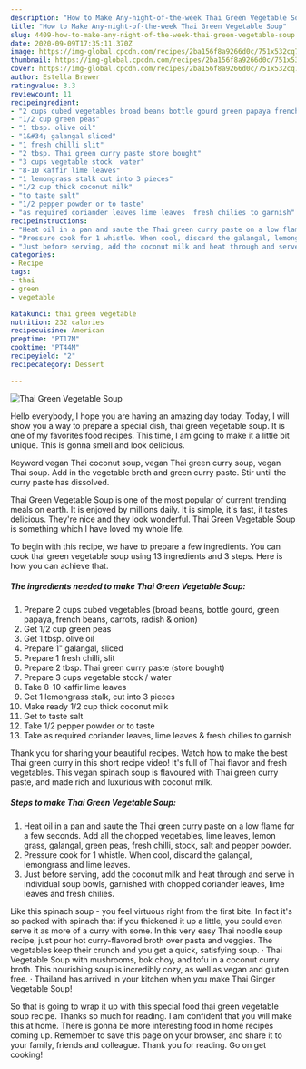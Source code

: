 ```yaml
---
description: "How to Make Any-night-of-the-week Thai Green Vegetable Soup"
title: "How to Make Any-night-of-the-week Thai Green Vegetable Soup"
slug: 4409-how-to-make-any-night-of-the-week-thai-green-vegetable-soup
date: 2020-09-09T17:35:11.370Z
image: https://img-global.cpcdn.com/recipes/2ba156f8a9266d0c/751x532cq70/thai-green-vegetable-soup-recipe-main-photo.jpg
thumbnail: https://img-global.cpcdn.com/recipes/2ba156f8a9266d0c/751x532cq70/thai-green-vegetable-soup-recipe-main-photo.jpg
cover: https://img-global.cpcdn.com/recipes/2ba156f8a9266d0c/751x532cq70/thai-green-vegetable-soup-recipe-main-photo.jpg
author: Estella Brewer
ratingvalue: 3.3
reviewcount: 11
recipeingredient:
- "2 cups cubed vegetables broad beans bottle gourd green papaya french beans carrots radish  onion"
- "1/2 cup green peas"
- "1 tbsp. olive oil"
- "1&#34; galangal sliced"
- "1 fresh chilli slit"
- "2 tbsp. Thai green curry paste store bought"
- "3 cups vegetable stock  water"
- "8-10 kaffir lime leaves"
- "1 lemongrass stalk cut into 3 pieces"
- "1/2 cup thick coconut milk"
- "to taste salt"
- "1/2 pepper powder or to taste"
- "as required coriander leaves lime leaves  fresh chilies to garnish"
recipeinstructions:
- "Heat oil in a pan and saute the Thai green curry paste on a low flame for a few seconds. Add all the chopped vegetables, lime leaves, lemon grass, galangal, green peas, fresh chilli, stock, salt and pepper powder."
- "Pressure cook for 1 whistle. When cool, discard the galangal, lemongrass and lime leaves."
- "Just before serving, add the coconut milk and heat through and serve in individual soup bowls, garnished with chopped coriander leaves, lime leaves and fresh chilies."
categories:
- Recipe
tags:
- thai
- green
- vegetable

katakunci: thai green vegetable 
nutrition: 232 calories
recipecuisine: American
preptime: "PT17M"
cooktime: "PT44M"
recipeyield: "2"
recipecategory: Dessert

---
```



![Thai Green Vegetable Soup](https://img-global.cpcdn.com/recipes/2ba156f8a9266d0c/751x532cq70/thai-green-vegetable-soup-recipe-main-photo.jpg)

Hello everybody, I hope you are having an amazing day today. Today, I will show you a way to prepare a special dish, thai green vegetable soup. It is one of my favorites food recipes. This time, I am going to make it a little bit unique. This is gonna smell and look delicious.

Keyword vegan Thai coconut soup, vegan Thai green curry soup, vegan Thai soup. Add in the vegetable broth and green curry paste. Stir until the curry paste has dissolved.

Thai Green Vegetable Soup is one of the most popular of current trending meals on earth. It is enjoyed by millions daily. It is simple, it's fast, it tastes delicious. They're nice and they look wonderful. Thai Green Vegetable Soup is something which I have loved my whole life.


To begin with this recipe, we have to prepare a few ingredients. You can cook thai green vegetable soup using 13 ingredients and 3 steps. Here is how you can achieve that.

<!--inarticleads1-->

##### The ingredients needed to make Thai Green Vegetable Soup:

1. Prepare 2 cups cubed vegetables (broad beans, bottle gourd, green papaya, french beans, carrots, radish &amp; onion)
1. Get 1/2 cup green peas
1. Get 1 tbsp. olive oil
1. Prepare 1&#34; galangal, sliced
1. Prepare 1 fresh chilli, slit
1. Prepare 2 tbsp. Thai green curry paste (store bought)
1. Prepare 3 cups vegetable stock / water
1. Take 8-10 kaffir lime leaves
1. Get 1 lemongrass stalk, cut into 3 pieces
1. Make ready 1/2 cup thick coconut milk
1. Get to taste salt
1. Take 1/2 pepper powder or to taste
1. Take as required coriander leaves, lime leaves &amp; fresh chilies to garnish


Thank you for sharing your beautiful recipes. Watch how to make the best Thai green curry in this short recipe video! It&#39;s full of Thai flavor and fresh vegetables. This vegan spinach soup is flavoured with Thai green curry paste, and made rich and luxurious with coconut milk. 

<!--inarticleads2-->

##### Steps to make Thai Green Vegetable Soup:

1. Heat oil in a pan and saute the Thai green curry paste on a low flame for a few seconds. Add all the chopped vegetables, lime leaves, lemon grass, galangal, green peas, fresh chilli, stock, salt and pepper powder.
1. Pressure cook for 1 whistle. When cool, discard the galangal, lemongrass and lime leaves.
1. Just before serving, add the coconut milk and heat through and serve in individual soup bowls, garnished with chopped coriander leaves, lime leaves and fresh chilies.


Like this spinach soup - you feel virtuous right from the first bite. In fact it&#39;s so packed with spinach that if you thickened it up a little, you could even serve it as more of a curry with some. In this very easy Thai noodle soup recipe, just pour hot curry-flavored broth over pasta and veggies. The vegetables keep their crunch and you get a quick, satisfying soup. · Thai Vegetable Soup with mushrooms, bok choy, and tofu in a coconut curry broth. This nourishing soup is incredibly cozy, as well as vegan and gluten free. · Thailand has arrived in your kitchen when you make Thai Ginger Vegetable Soup! 

So that is going to wrap it up with this special food thai green vegetable soup recipe. Thanks so much for reading. I am confident that you will make this at home. There is gonna be more interesting food in home recipes coming up. Remember to save this page on your browser, and share it to your family, friends and colleague. Thank you for reading. Go on get cooking!
